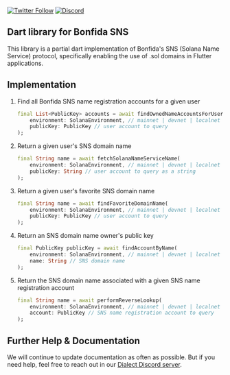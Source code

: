 
[![Twitter Follow](https://img.shields.io/twitter/follow/saydialect?style=social)](https://twitter.com/saydialect)
[![Discord](https://img.shields.io/discord/944285706963017758?label=Discord)](https://discord.gg/cxtZVyrJ)

## Dart library for Bonfida SNS

This library is a partial dart implementation of Bonfida's SNS (Solana Name Service) protocol, specifically enabling the use of .sol domains in Flutter applications.

## Implementation

1. Find all Bonfida SNS name registration accounts for a given user

    ```dart
    final List<PublicKey> accounts = await findOwnedNameAccountsForUser(
        environment: SolanaEnvironment, // mainnet | devnet | localnet
        publicKey: PublicKey // user account to query
    );
    ```

2. Return a given user's SNS domain name

    ```dart
    final String name = await fetchSolanaNameServiceName(
        environment: SolanaEnvironment, // mainnet | devnet | localnet
        publicKey: String // user account to query as a string
    );
    ```

3. Return a given user's favorite SNS domain name

    ```dart
    final String name = await findFavoriteDomainName(
        environment: SolanaEnvironment, // mainnet | devnet | localnet
        publicKey: PublicKey // user account to query
    );
    ```

4. Return an SNS domain name owner's public key

    ```dart
    final PublicKey publicKey = await findAccountByName(
        environment: SolanaEnvironment, // mainnet | devnet | localnet
        name: String // SNS domain name
    );
    ```

5. Return the SNS domain name associated with a given SNS name registration account

    ```dart
    final String name = await performReverseLookup(
        environment: SolanaEnvironment, // mainnet | devnet | localnet
        account: PublicKey // SNS name registration account to query
    );
    ```


## Further Help & Documentation

We will continue to update documentation as often as possible. But if you need help, feel free to reach out in our [Dialect Discord server](https://discord.gg/cxtZVyrJ).